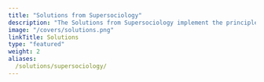 ```yaml
---
title: "Solutions from Supersociology"
description: "The Solutions from Supersociology implement the principles of Social Superphysics that are meant for politics and society in general"
image: "/covers/solutions.png"
linkTitle: Solutions
type: "featured"
weight: 2
aliases:
  /solutions/supersociology/
---
```

